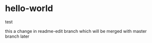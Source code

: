 # hello-world
test

this a change in readme-edit branch which will be merged with master branch later
